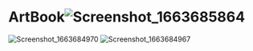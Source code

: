 # ArtBook![Screenshot_1663685864](https://user-images.githubusercontent.com/101355515/191294191-eea7e1b0-34aa-4f0b-8789-b816dcc89cd8.png)
![Screenshot_1663684970](https://user-images.githubusercontent.com/101355515/191294198-8a48b745-4e6e-4b8d-8b1b-27b149793b11.png)
![Screenshot_1663684967](https://user-images.githubusercontent.com/101355515/191294201-ce6fc506-e51e-440f-a70a-49032636e49b.png)
